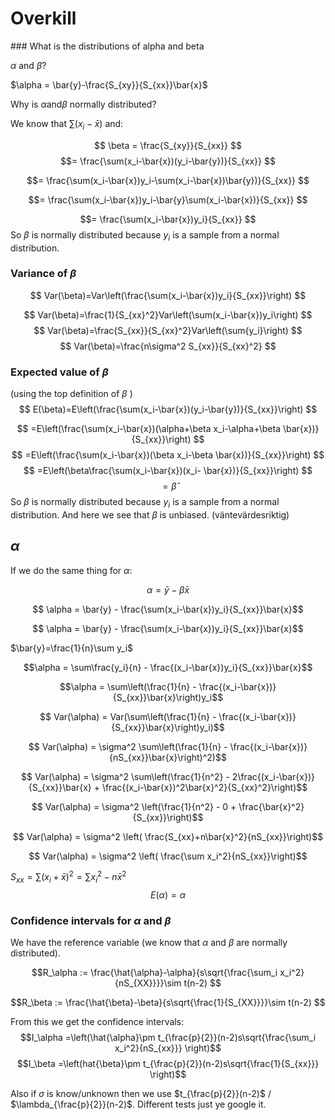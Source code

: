 # Overkill

### What is the distributions of alpha and beta


$\alpha \text{ and } \beta$?

$\alpha = \bar{y}-\frac{S_{xy}}{S_{xx}}\bar{x}$

Why is $\alpha \text{and} \beta$ normally distributed?

We know that $\sum{(x_i-\bar{x})}$ and:

$$
\beta = \frac{S_{xy}}{S_{xx}}
$$
$$= \frac{\sum(x_i-\bar{x})(y_i-\bar{y})}{S_{xx}}
$$

$$= \frac{\sum(x_i-\bar{x})y_i-\sum(x_i-\bar{x})\bar{y})}{S_{xx}}
$$

$$=
\frac{\sum(x_i-\bar{x})y_i-\bar{y}\sum(x_i-\bar{x})}{S_{xx}}
$$

$$=
\frac{\sum(x_i-\bar{x})y_i}{S_{xx}}
$$
So $\beta$ is normally distributed because $y_i$ is a sample from a normal distribution.

### Variance of $\beta$
$$ Var(\beta)=Var\left(\frac{\sum(x_i-\bar{x})y_i}{S_{xx}}\right)
$$

$$ Var(\beta)=\frac{1}{S_{xx}^2}Var\left(\sum(x_i-\bar{x})y_i\right)
$$
$$ Var(\beta)=\frac{S_{xx}}{S_{xx}^2}Var\left(\sum{y_i}\right)
$$
$$ Var(\beta)=\frac{n\sigma^2 S_{xx}}{S_{xx}^2}
$$


### Expected value of $\beta$
(using the top definition of $\beta$ )
$$ E(\beta)=E\left(\frac{\sum(x_i-\bar{x})(y_i-\bar{y})}{S_{xx}}\right)
$$

$$ =E\left(\frac{\sum(x_i-\bar{x})(\alpha+\beta x_i-\alpha+\beta \bar{x})}{S_{xx}}\right)
$$
$$ =E\left(\frac{\sum(x_i-\bar{x})(\beta x_i-\beta \bar{x})}{S_{xx}}\right)
$$
$$ =E\left(\beta\frac{\sum(x_i-\bar{x})(x_i- \bar{x})}{S_{xx}}\right)
$$
$$ =\hat{\beta}
$$
So $\beta$ is normally distributed because $y_i$ is a sample from a normal distribution. And here we see that $\beta$ is unbiased. (väntevärdesriktig)

## $\alpha$
If we do the same thing for $\alpha$:

$$ \alpha = \bar{y} - \beta \bar{x} $$

$$ \alpha = \bar{y} - \frac{\sum(x_i-\bar{x})y_i}{S_{xx}}\bar{x}$$

$$ \alpha = \bar{y} - \frac{\sum(x_i-\bar{x})y_i}{S_{xx}}\bar{x}$$

$\bar{y}=\frac{1}{n}\sum y_i$


$$\alpha = \sum\frac{y_i}{n} - \frac{(x_i-\bar{x})y_i}{S_{xx}}\bar{x}$$

$$\alpha = \sum\left(\frac{1}{n} - \frac{(x_i-\bar{x})}{S_{xx}}\bar{x}\right)y_i$$


$$ Var(\alpha) = Var(\sum\left(\frac{1}{n} - \frac{(x_i-\bar{x})}{S_{xx}}\bar{x}\right)y_i)$$

$$ Var(\alpha) = \sigma^2 \sum\left(\frac{1}{n} - \frac{(x_i-\bar{x})}{nS_{xx}}\bar{x}\right)^2)$$

$$ Var(\alpha) = \sigma^2 \sum\left(\frac{1}{n^2} - 2\frac{(x_i-\bar{x})}{S_{xx}}\bar{x} + \frac{(x_i-\bar{x})^2\bar{x}^2}{S_{xx}^2}\right)$$

$$ Var(\alpha) = \sigma^2 \left(\frac{1}{n^2} - 0 + \frac{\bar{x}^2}{S_{xx}}\right)$$

$$ Var(\alpha) = \sigma^2 \left( \frac{S_{xx}+n\bar{x}^2}{nS_{xx}}\right)$$

$$ Var(\alpha) = \sigma^2 \left( \frac{\sum x_i^2}{nS_{xx}}\right)$$

$S_{xx} = \sum(x_i+\bar{x})^2=\sum x_i^2-n\bar{x}^2$
$$ E(\alpha) = \alpha  $$

### Confidence intervals for $\alpha \text{ and } \beta$
We have the reference variable (we know that $\alpha$ and $\beta$ are normally distributed).

$$R_\alpha := \frac{\hat{\alpha}-\alpha}{s\sqrt{\frac{\sum_i x_i^2}{nS_{XX}}}}\sim t(n-2) $$

$$R_\beta := \frac{\hat{\beta}-\beta}{s\sqrt{\frac{1}{S_{XX}}}}\sim t(n-2) $$

From this we get the confidence intervals:
$$I_\alpha =\left(\hat{\alpha}\pm t_{\frac{p}{2}}(n-2)s\sqrt{\frac{\sum_i x_i^2}{nS_{xx}}} \right)$$
$$I_\beta =\left(hat{\beta}\pm t_{\frac{p}{2}}(n-2)s\sqrt{\frac{1}{S_{xx}}} \right)$$



Also if $\sigma$ is know/unknown then we use
$t_{\frac{p}{2}}(n-2)$ / $\lambda_{\frac{p}{2}}(n-2)$. Different tests just ye google it.
